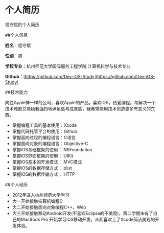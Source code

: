 个人简历
=======
程守斌的个人简历

##个人信息

**姓名**：程守斌

**性别**：男

**学校专业**：杭州师范大学国际服务工程学院  计算机科学与技术专业

**Github**：[https://github.com/Dev-iOS-Study](https://github.com/Dev-iOS-Study)

##技术能力

向往Apple神一样的公司，喜欢Apple的产品，喜欢iOS，热爱编程。每解决一个技术难题总能给我强烈地满足感与成就感，我希望能用技术创造更多有意义的东西。

* 掌握编程工具的基本使用：Xcode
* 掌握代码托管平台的使用：Github
* 掌握面向过程的编程语言：C语言
* 掌握面向对象的编程语言：Objective-C
* 掌握iOS基础框架的使用： NSFoundation
* 掌握iOS界面框架的使用： UIKit
* 掌握iOS基本的开发模式： MVC模式
* 掌握iOS的数据存储方式： plist
* 掌握iOS的数据传输方式： HTTP

##个人经历

* 2012年进入杭州师范大学学习
* 大一开始接触技算机编程C
* 大二开始接触面向对象编程C++、Web
* 大三开始接触移动Android开发(不喜欢Eclipse的不美观)，第二学期末有了自己的MacBook Pro 开始学习iOS移动开发，从此喜欢上了Xcode简洁美观的开发体验。
